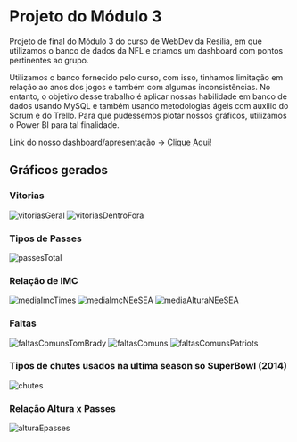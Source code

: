 # Projeto do Módulo 3
Projeto de final do Módulo 3 do curso de WebDev da Resilia, 
em que utilizamos o banco de dados da NFL e criamos um dashboard 
com pontos pertinentes ao grupo.

Utilizamos o banco fornecido pelo curso, com isso, 
tinhamos limitação em relação ao anos dos jogos e também com 
algumas inconsistências. 
No entanto, o objetivo desse trabalho é aplicar nossas habilidade
em banco de dados usando MySQL e também usando metodologias
ágeis com auxilio do Scrum e do Trello. Para que pudessemos
plotar nossos gráficos, utilizamos o Power BI para tal finalidade.

Link do nosso dashboard/apresentação -> <a href="https://yagormorares.github.io/projetoModulo3/src/index.html">Clique Aqui!</a>

## Gráficos gerados

### Vitorias
![vitoriasGeral](https://raw.githubusercontent.com/yagormorares/projetoModulo3/master/graphs/vitoriasTimes.PNG)
![vitoriasDentroFora](https://raw.githubusercontent.com/yagormorares/projetoModulo3/master/graphs/vitoriasDentroEFora.PNG)

### Tipos de Passes
![passesTotal](https://user-images.githubusercontent.com/93831063/153639082-0b679e3d-9cb1-4e23-9001-5827c1e39b85.PNG)

### Relação de IMC
![mediaImcTimes](https://user-images.githubusercontent.com/93831063/153639293-7aba9334-d185-41ff-b0fd-d952b5d9590a.png)
![mediaImcNEeSEA](https://user-images.githubusercontent.com/93831063/153639326-7bf38d12-ed54-49df-9671-7d5c498263af.png)
![mediaAlturaNEeSEA](https://user-images.githubusercontent.com/93831063/153639342-e6fcf328-9c6a-48bc-a83e-d300d88e0b8c.png)

### Faltas
![faltasComunsTomBrady](https://user-images.githubusercontent.com/93831063/153639519-f71dd4b5-1303-468f-930d-311d433a6f4d.png)
![faltasComuns](https://user-images.githubusercontent.com/93831063/153639537-446c0e2d-a743-4805-8666-8b40bc6274dd.png)
![faltasComunsPatriots](https://user-images.githubusercontent.com/93831063/153639551-dfda1777-da0c-4d19-9f73-c849aed703fc.png)

### Tipos de chutes usados na ultima season so SuperBowl (2014)
![chutes](https://user-images.githubusercontent.com/93831063/153639637-700e2ebe-43c5-4a8d-b899-90f88c6cf093.PNG)

### Relação Altura x Passes
![alturaEpasses](https://user-images.githubusercontent.com/93831063/153639656-413fd6c6-e3d6-4fe8-b720-034e5488172c.PNG)
